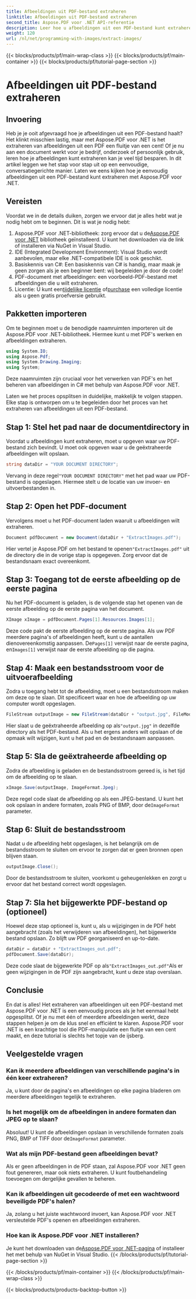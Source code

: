 ```yaml
---
title: Afbeeldingen uit PDF-bestand extraheren
linktitle: Afbeeldingen uit PDF-bestand extraheren
second_title: Aspose.PDF voor .NET API-referentie
description: Leer hoe u afbeeldingen uit een PDF-bestand kunt extraheren met Aspose.PDF voor .NET met deze stapsgewijze handleiding. Ga aan de slag met eenvoudig te volgen instructies.
weight: 120
url: /nl/net/programming-with-images/extract-images/
---
```


{{< blocks/products/pf/main-wrap-class >}}
{{< blocks/products/pf/main-container >}}
{{< blocks/products/pf/tutorial-page-section >}}

# Afbeeldingen uit PDF-bestand extraheren

## Invoering

Heb je je ooit afgevraagd hoe je afbeeldingen uit een PDF-bestand haalt? Het klinkt misschien lastig, maar met Aspose.PDF voor .NET is het extraheren van afbeeldingen uit een PDF een fluitje van een cent! Of je nu aan een document werkt voor je bedrijf, onderzoek of persoonlijk gebruik, leren hoe je afbeeldingen kunt extraheren kan je veel tijd besparen. In dit artikel leggen we het stap voor stap uit op een eenvoudige, conversatiegerichte manier. Laten we eens kijken hoe je eenvoudig afbeeldingen uit een PDF-bestand kunt extraheren met Aspose.PDF voor .NET.

## Vereisten

Voordat we in de details duiken, zorgen we ervoor dat je alles hebt wat je nodig hebt om te beginnen. Dit is wat je nodig hebt:

1.  Aspose.PDF voor .NET-bibliotheek: zorg ervoor dat u de[Aspose.PDF voor .NET](https://releases.aspose.com/pdf/net/) bibliotheek geïnstalleerd. U kunt het downloaden via de link of installeren via NuGet in Visual Studio.
2. IDE (Integrated Development Environment): Visual Studio wordt aanbevolen, maar elke .NET-compatibele IDE is ook geschikt.
3. Basiskennis van C#: Een basiskennis van C# is handig, maar maak je geen zorgen als je een beginner bent: wij begeleiden je door de code!
4. PDF-document met afbeeldingen: een voorbeeld-PDF-bestand met afbeeldingen die u wilt extraheren.
5.  Licentie: U kunt een[tijdelijke licentie](https://aankoop.aspose.com/temporary-license/) of[purchase](https://purchase.aspose.com/buy) een volledige licentie als u geen gratis proefversie gebruikt.

## Pakketten importeren

Om te beginnen moet u de benodigde naamruimten importeren uit de Aspose.PDF voor .NET-bibliotheek. Hiermee kunt u met PDF's werken en afbeeldingen extraheren.

```csharp
using System.IO;
using Aspose.Pdf;
using System.Drawing.Imaging;
using System;
```

Deze naamruimten zijn cruciaal voor het verwerken van PDF's en het beheren van afbeeldingen in C# met behulp van Aspose.PDF voor .NET.

Laten we het proces opsplitsen in duidelijke, makkelijk te volgen stappen. Elke stap is ontworpen om u te begeleiden door het proces van het extraheren van afbeeldingen uit een PDF-bestand.

## Stap 1: Stel het pad naar de documentdirectory in

Voordat u afbeeldingen kunt extraheren, moet u opgeven waar uw PDF-bestand zich bevindt. U moet ook opgeven waar u de geëxtraheerde afbeeldingen wilt opslaan.

```csharp
string dataDir = "YOUR DOCUMENT DIRECTORY";
```

 Vervang in deze regel`"YOUR DOCUMENT DIRECTORY"` met het pad waar uw PDF-bestand is opgeslagen. Hiermee stelt u de locatie van uw invoer- en uitvoerbestanden in.

## Stap 2: Open het PDF-document

Vervolgens moet u het PDF-document laden waaruit u afbeeldingen wilt extraheren.

```csharp
Document pdfDocument = new Document(dataDir + "ExtractImages.pdf");
```

 Hier vertel je Aspose.PDF om het bestand te openen`"ExtractImages.pdf"` uit de directory die in de vorige stap is opgegeven. Zorg ervoor dat de bestandsnaam exact overeenkomt.

## Stap 3: Toegang tot de eerste afbeelding op de eerste pagina

Nu het PDF-document is geladen, is de volgende stap het openen van de eerste afbeelding op de eerste pagina van het document.

```csharp
XImage xImage = pdfDocument.Pages[1].Resources.Images[1];
```

 Deze code pakt de eerste afbeelding op de eerste pagina. Als uw PDF meerdere pagina's of afbeeldingen heeft, kunt u de aantallen dienovereenkomstig aanpassen. De`Pages[1]` verwijst naar de eerste pagina, en`Images[1]` verwijst naar de eerste afbeelding op die pagina.

## Stap 4: Maak een bestandsstroom voor de uitvoerafbeelding

Zodra u toegang hebt tot de afbeelding, moet u een bestandsstroom maken om deze op te slaan. Dit specificeert waar en hoe de afbeelding op uw computer wordt opgeslagen.

```csharp
FileStream outputImage = new FileStream(dataDir + "output.jpg", FileMode.Create);
```

 Hier slaat u de geëxtraheerde afbeelding op als`"output.jpg"` in dezelfde directory als het PDF-bestand. Als u het ergens anders wilt opslaan of de opmaak wilt wijzigen, kunt u het pad en de bestandsnaam aanpassen.

## Stap 5: Sla de geëxtraheerde afbeelding op

Zodra de afbeelding is geladen en de bestandsstroom gereed is, is het tijd om de afbeelding op te slaan.

```csharp
xImage.Save(outputImage, ImageFormat.Jpeg);
```

 Deze regel code slaat de afbeelding op als een JPEG-bestand. U kunt het ook opslaan in andere formaten, zoals PNG of BMP, door de`ImageFormat` parameter.

## Stap 6: Sluit de bestandsstroom

Nadat u de afbeelding hebt opgeslagen, is het belangrijk om de bestandsstroom te sluiten om ervoor te zorgen dat er geen bronnen open blijven staan.

```csharp
outputImage.Close();
```

Door de bestandsstroom te sluiten, voorkomt u geheugenlekken en zorgt u ervoor dat het bestand correct wordt opgeslagen.

## Stap 7: Sla het bijgewerkte PDF-bestand op (optioneel)

Hoewel deze stap optioneel is, kunt u, als u wijzigingen in de PDF hebt aangebracht (zoals het verwijderen van afbeeldingen), het bijgewerkte bestand opslaan. Zo blijft uw PDF georganiseerd en up-to-date.

```csharp
dataDir = dataDir + "ExtractImages_out.pdf";
pdfDocument.Save(dataDir);
```

 Deze code slaat de bijgewerkte PDF op als`"ExtractImages_out.pdf"`Als er geen wijzigingen in de PDF zijn aangebracht, kunt u deze stap overslaan.

## Conclusie

En dat is alles! Het extraheren van afbeeldingen uit een PDF-bestand met Aspose.PDF voor .NET is een eenvoudig proces als je het eenmaal hebt opgesplitst. Of je nu met één of meerdere afbeeldingen werkt, deze stappen helpen je om de klus snel en efficiënt te klaren. Aspose.PDF voor .NET is een krachtige tool die PDF-manipulatie een fluitje van een cent maakt, en deze tutorial is slechts het topje van de ijsberg. 

## Veelgestelde vragen

### Kan ik meerdere afbeeldingen van verschillende pagina's in één keer extraheren?
Ja, u kunt door de pagina's en afbeeldingen op elke pagina bladeren om meerdere afbeeldingen tegelijk te extraheren.

### Is het mogelijk om de afbeeldingen in andere formaten dan JPEG op te slaan?
 Absoluut! U kunt de afbeeldingen opslaan in verschillende formaten zoals PNG, BMP of TIFF door de`ImageFormat` parameter.

### Wat als mijn PDF-bestand geen afbeeldingen bevat?
Als er geen afbeeldingen in de PDF staan, zal Aspose.PDF voor .NET geen fout genereren, maar ook niets extraheren. U kunt foutbehandeling toevoegen om dergelijke gevallen te beheren.

### Kan ik afbeeldingen uit gecodeerde of met een wachtwoord beveiligde PDF's halen?
Ja, zolang u het juiste wachtwoord invoert, kan Aspose.PDF voor .NET versleutelde PDF's openen en afbeeldingen extraheren.

### Hoe kan ik Aspose.PDF voor .NET installeren?
 Je kunt het downloaden van de[Aspose.PDF voor .NET-pagina](https://releases.aspose.com/pdf/net/) of installeer het met behulp van NuGet in Visual Studio.
{{< /blocks/products/pf/tutorial-page-section >}}

{{< /blocks/products/pf/main-container >}}
{{< /blocks/products/pf/main-wrap-class >}}

{{< blocks/products/products-backtop-button >}}
